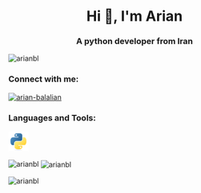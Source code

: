 <h1 align="center">Hi 👋, I'm Arian</h1>
<h3 align="center">A python developer from Iran</h3>

<p align="left"> <img src="https://komarev.com/ghpvc/?username=arianbl&label=Profile%20views&color=0e75b6&style=flat" alt="arianbl" /> </p>

<h3 align="left">Connect with me:</h3>
<p align="left">
<a href="https://linkedin.com/in/arian-balalian" target="blank"><img align="center" src="https://raw.githubusercontent.com/rahuldkjain/github-profile-readme-generator/master/src/images/icons/Social/linked-in-alt.svg" alt="arian-balalian" height="30" width="40" /></a>
</p>

<h3 align="left">Languages and Tools:</h3>
<p align="left"> <a href="https://www.python.org" target="_blank" rel="noreferrer"> <img src="https://raw.githubusercontent.com/devicons/devicon/master/icons/python/python-original.svg" alt="python" width="40" height="40"/> </a> </p>

<p><img align="left" src="https://github-readme-stats.vercel.app/api/top-langs?username=arianbl&show_icons=true&locale=en&layout=compact" alt="arianbl" /></p>

<p>&nbsp;<img align="center" src="https://github-readme-stats.vercel.app/api?username=arianbl&show_icons=true&locale=en" alt="arianbl" /></p>

<p><img align="center" src="https://github-readme-streak-stats.herokuapp.com/?user=arianbl&" alt="arianbl" /></p>
